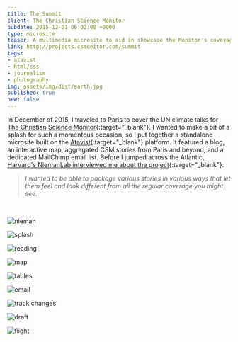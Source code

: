 ```yaml
---
title: The Summit
client: The Christian Science Monitor
pubdate: 2015-12-01 06:02:00 +0000
type: microsite
teaser: A multimedia microsite to aid in showcase the Monitor's coverage of the 2015 Paris climate talks
link: http://projects.csmonitor.com/summit
tags:
- atavist
- html/css
- journalism
- photography
img: assets/img/dist/earth.jpg
published: true
new: false
---
```


In December of 2015, I traveled to Paris to cover the UN climate talks for [The Christian Science Monitor](http://www.csmonitor.com){:target="_blank"}. I wanted to make a bit of a splash for such a momentous occasion, so I put together a standalone microsite built on the [Atavist](http://www.atavist.com){:target="_blank"} platform. It featured a blog, an interactive map, aggregated CSM stories from Paris and beyond, and a dedicated MailChimp email list. Before I jumped across the Atlantic, [Harvard's NiemanLab interviewed me about the project](http://www.niemanlab.org/2015/11/the-christian-science-monitor-built-a-separate-site-just-for-coverage-of-the-paris-climate-talks/){:target="_blank"}. 

>*I wanted to be able to package various stories in various ways that let them feel and look different from all the regular coverage you might see.*

<br />

![nieman](/assets/img/dist/summit-nieman.jpg)

![splash](/assets/img/dist/summit-splash.jpg)

![reading](/assets/img/dist/summit-reading.jpg)

![map](/assets/img/dist/summit-map.jpg)

![tables](/assets/img/dist/summit-tables.jpg) 

![email](/assets/img/dist/summit-email.jpg)

![track changes](../assets/img/summit-trackchanges.gif)

![draft](/assets/img/dist/summit-draft.jpg)

![flight](/assets/img/dist/summit-flight.jpg) 

